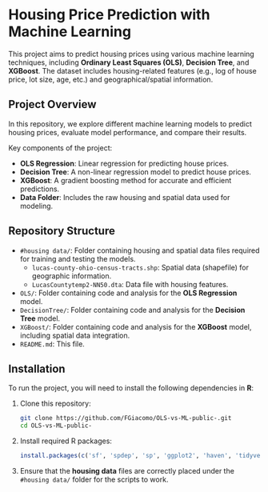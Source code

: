 # Housing Price Prediction with Machine Learning

This project aims to predict housing prices using various machine learning techniques, including **Ordinary Least Squares (OLS)**, **Decision Tree**, and **XGBoost**. The dataset includes housing-related features (e.g., log of house price, lot size, age, etc.) and geographical/spatial information.

## Project Overview

In this repository, we explore different machine learning models to predict housing prices, evaluate model performance, and compare their results.

Key components of the project:
- **OLS Regression**: Linear regression for predicting house prices.
- **Decision Tree**: A non-linear regression model to predict house prices.
- **XGBoost**: A gradient boosting method for accurate and efficient predictions.
- **Data Folder**: Includes the raw housing and spatial data used for modeling.

## Repository Structure

- `#housing data/`: Folder containing housing and spatial data files required for training and testing the models.
  - `lucas-county-ohio-census-tracts.shp`: Spatial data (shapefile) for geographic information.
  - `LucasCountytemp2-NN50.dta`: Data file with housing features.
- `OLS/`: Folder containing code and analysis for the **OLS Regression** model.
- `DecisionTree/`: Folder containing code and analysis for the **Decision Tree** model.
- `XGBoost/`: Folder containing code and analysis for the **XGBoost** model, including spatial data integration.
- `README.md`: This file.
  
## Installation

To run the project, you will need to install the following dependencies in **R**:

1. Clone this repository:
    ```bash
    git clone https://github.com/FGiacomo/OLS-vs-ML-public-.git
    cd OLS-vs-ML-public-
    ```

2. Install required R packages:
    ```r
    install.packages(c('sf', 'spdep', 'sp', 'ggplot2', 'haven', 'tidyverse', 'metrica', 'dplyr', 'purrr', 'tidyr', 'oce', 'Metrics', 'lmtest', 'nortest', 'xgboost', 'caret', 'pROC'))
    ```

3. Ensure that the **housing data** files are correctly placed under the `#housing data/` folder for the scripts to work.


